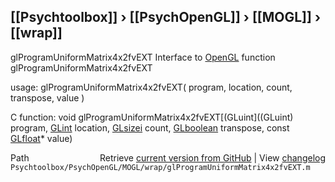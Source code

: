 ## [[Psychtoolbox]] &#8250; [[PsychOpenGL]] &#8250; [[MOGL]] &#8250; [[wrap]]

glProgramUniformMatrix4x2fvEXT  Interface to [OpenGL](OpenGL) function glProgramUniformMatrix4x2fvEXT  
  
usage:  glProgramUniformMatrix4x2fvEXT( program, location, count, transpose, value )  
  
C function:  void glProgramUniformMatrix4x2fvEXT[(GLuint]((GLuint) program, [GLint](GLint) location, [GLsizei](GLsizei) count, [GLboolean](GLboolean) transpose, const [GLfloat](GLfloat)\* value)  




<div class="code_header" style="text-align:right;">
  <span style="float:left;">Path&nbsp;&nbsp;</span> <span class="counter">Retrieve <a href=
  "https://raw.github.com/Psychtoolbox-3/Psychtoolbox-3/beta/Psychtoolbox/PsychOpenGL/MOGL/wrap/glProgramUniformMatrix4x2fvEXT.m">current version from GitHub</a> | View <a href=
  "https://github.com/Psychtoolbox-3/Psychtoolbox-3/commits/beta/Psychtoolbox/PsychOpenGL/MOGL/wrap/glProgramUniformMatrix4x2fvEXT.m">changelog</a></span>
</div>
<div class="code">
  <code>Psychtoolbox/PsychOpenGL/MOGL/wrap/glProgramUniformMatrix4x2fvEXT.m</code>
</div>

